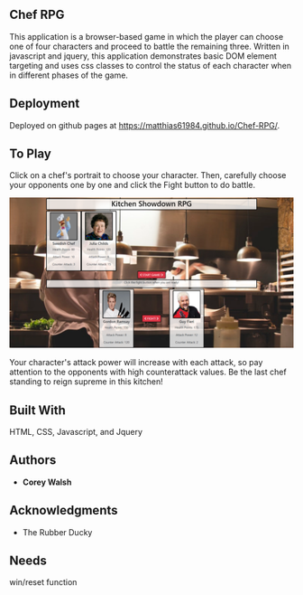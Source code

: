 ## Chef RPG

This application is a browser-based game in which the player can choose one of four characters and proceed to battle the remaining three. Written in javascript and jquery, this application demonstrates basic DOM element targeting and uses css classes to control the status of each character when in different phases of the game.

## Deployment

Deployed on github pages at https://matthias61984.github.io/Chef-RPG/.

## To Play

Click on a chef's portrait to choose your character. Then, carefully choose your opponents one by one and click the Fight button to do battle. 

![Alt text](./assets/images/chefrpgcharsselected.png?raw=true "ChefRpgScreenshot")

Your character's attack power will increase with each attack, so pay attention to the opponents with high counterattack values. Be the last chef standing to reign supreme in this kitchen!

## Built With

HTML, CSS, Javascript, and Jquery

## Authors

* **Corey Walsh** 

## Acknowledgments

* The Rubber Ducky

## Needs

win/reset function
